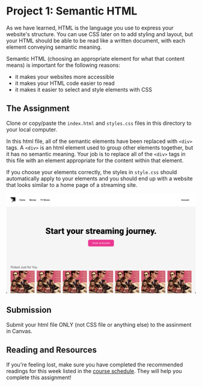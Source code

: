 # Project 1: Semantic HTML

As we have learned, HTML is the language you use to express your website's structure. You can use CSS later on to add styling and layout, but your HTML should be able to be read like a written document, with each element conveying semantic meaning.

Semantic HTML (choosing an appropriate element for what that content means) is important for the following reasons:

- it makes your websites more accessible
- it makes your HTML code easier to read
- it makes it easier to select and style elements with CSS

## The Assignment

Clone or copy/paste the `index.html` and `styles.css` files in this directory to your local computer.

In this html file, all of the semantic elements have been replaced with `<div>` tags. A `<div>` is an html element used to group other elements together, but it has no semantic meaning. Your job is to replace all of the `<div>` tags in this file with an element appropriate for the content within that element.

If you choose your elements correctly, the styles in `style.css` should automatically apply to your elements and you should end up with a website that looks similar to a home page of a streaming site.

![Image of what the completed site should look like](./goal.png)

## Submission

Submit your html file ONLY (not CSS file or anything else) to the assinment in Canvas.

## Reading and Resources

If you're feeling lost, make sure you have completed the recommended readings for this week listed in the [course schedule](https://profstudebaker.notion.site/Interterm-Schedule-Intro-to-Web-Engineering-c8a0830956cb40e688eb2cd34401a3a3). They will help you complete this assignment!
